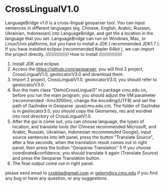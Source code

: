 CrossLingualV1.0
================
LanguageBridge v1.0 is a cross-lingual geoparser tool. You can input sentences in different languages (eg. Chinese, English, Arabic, Russian, Ukrainian, Indonesian) into LanguageBridge, and get the a location in the language that you set.
LanguageBridge can run on Windows, Mac, or Linux/Unix platforms, but you have to install a JDK ( recommended JDK1.7 ). If you have installed eclipse (recommended Kepler 64bit ), we can import the project directly.
/////////////// How to Install ///////////////
1. Install JDK and eclipse.
2. Access the https://github.com/geoparser, you will find 2 project, CrossLingualV1.0, geolocatorV3.0 and download them.
2. Import 2 project, CrossLingualV1.0, geolocatorV3.0, you should refer to geolocatorV3.0.
3. Run the main class "DemoCrossLingual3" in package cmu.edu.cn, before you run the main program, you should adjust the VM parameter (recommended -Xmx3000m), change the encoding(UTF8)  and set the path of GazIndex in Geoparse .java(cmu.edu.cn). The folder of GazIndex is in geolocator3.0, you should copy the Geonames, res and wordnet into root directory of CrossLingualV1.0.
4. After the gui is come out, you can choose language, the types of location, and translate tools (for Chinese recommended Microsoft, and Arabic, Russian, Ukrainian, Indonesian recommended Google),  input source sentences into left panel, press the button "Translate Source", after a few seconds, when the translation result comes out in right panel, then press the button "Geoparse Translation"
5 If you choose coordinate&confidence, you should translate it again (Translate Source) and press the Geoparse Translation button.
5. The final output come out in right panel.

please send email to cxsklse@gmail.com or gelern@cs.cmu.edu if you find any bug or have any question, or any suggestions.

